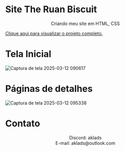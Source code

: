 # Site The Ruan Biscuit
<!-- Titulo -->
<p align="center"> 
Criando meu site em HTML, CSS

[Clique aqui para visualizar o projeto completo.](https://www.figma.com/design/xaMTfsAzx2CgIUlsBQTB3f/The-Ruan-Biscuit-Site?node-id=0-1&t=rHeR0MxeIEfFScFa-1)
</p>

# Tela Inicial
![Captura de tela 2025-03-12 090617](https://github.com/user-attachments/assets/59118efa-99a7-4372-9605-2b89cc931e8c)

# Páginas de detalhes
![Captura de tela 2025-03-12 095338](https://github.com/user-attachments/assets/7037ca47-583e-4ce0-8970-26a3e4479b27)

# Contato
<p align="center">
Discord: aklads
<br>E-mail: aklads@outlook.com
</p>
